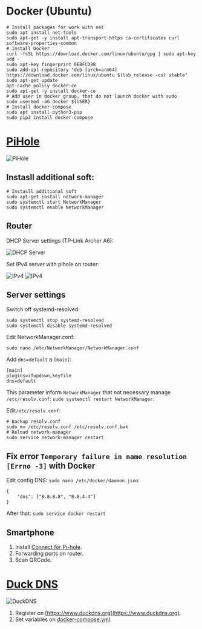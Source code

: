 # Docker (Ubuntu)
```
# Install packages for work with net
sudo apt install net-tools
sudo apt-get -y install apt-transport-https ca-certificates curl software-properties-common
# Install Docker
curl -fsSL https://download.docker.com/linux/ubuntu/gpg | sudo apt-key add -
sudo apt-key fingerprint 0EBFCD88
sudo add-apt-repository "deb [arch=arm64] https://download.docker.com/linux/ubuntu $(lsb_release -cs) stable"
sudo apt-get update
apt-cache policy docker-ce
sudo apt-get -y install docker-ce
# Add user in docker group, that do not launch docker with sudo 
sudo usermod -aG docker ${USER}
# Install docker-compose
sudo apt install python3-pip
sudo pip3 install docker-compose
```

# [PiHole](https://pi-hole.net/)
![PiHole](https://wp-cdn.pi-hole.net/wp-content/uploads/2016/12/Vortex-R.png)
## Instasll additional soft: 
```
# Instasll additional soft
sudo apt-get install network-manager
sudo systemctl start NetworkManager
sudo systemctl enable NetworkManager
```

## Router 
DHCP Server settings (TP-Link Archer A6): 

![DHCP Server](https://beebom.com/wp-content/uploads/2021/05/dScreenshot-2021-05-17-18.56.40.jpg)

Set IPv4 server with pihole on router:

![IPv4](https://beebom.com/wp-content/uploads/2021/05/abc-1.jpg)
![IPv4](https://beebom.com/wp-content/uploads/2021/05/Screenshot-2021-05-17-18.56.58.jpg)

## Server settings 
Switch off systemd-resolved:
```
sudo systemctl stop systemd-resolved
sudo systemctl disable systemd-resolved
```

Edit NetworkManager.conf:
```
sudo nano /etc/NetworkManager/NetworkManager.conf
```

Add `dns=default` в `[main]`:
```
[main]
plugins=ifupdown,keyfile
dns=default
```
This parameter inform `NetworkManager` that not necessary manage `/etc/resolv.conf`: `sudo systemctl restart NetworkManager`. 

Edit`/etc/resolv.conf`:
```
# Backup resolv.conf
sudo mv /etc/resolv.conf /etc/resolv.conf.bak
# Reload network-manager
sudo service network-manager restart
```

## Fix error `Temporary failure in name resolution [Errno -3]` with Docker
Edit config DNS: `sudo nano /etc/docker/daemon.json`:
```
{
    "dns": ["8.8.8.8", "8.8.4.4"]
}
```
After that: `sudo service docker restart`

## Smartphone 
1. Install [Connect for Pi-hole](https://play.google.com/store/apps/details?id=com.tien.piholeconnect&hl=ru). 
1. Forwarding ports on router.   
1. Scan QRCode. 


# [Duck DNS](https://www.duckdns.org)
![DuckDNS](https://www.duckdns.org/img/ducky_icon.png)
1. Register on [https://www.duckdns.org](https://www.duckdns.org). 
2. Set variables on [docker-compose.yml](./docker-compose.yml).


